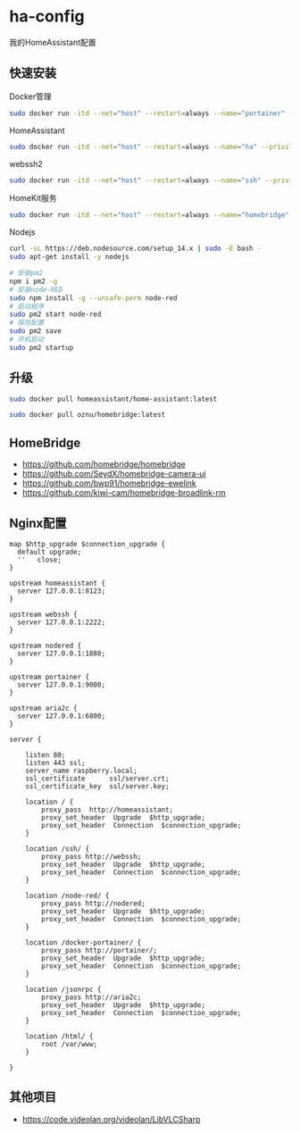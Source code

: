 # ha-config
我的HomeAssistant配置

## 快速安装

Docker管理
```bash
sudo docker run -itd --net="host" --restart=always --name="portainer" -v /var/run/docker.sock:/var/run/docker.sock -v ~/portainer:/data portainer/portainer-ce:latest
```
HomeAssistant
```bash
sudo docker run -itd --net="host" --restart=always --name="ha" --privileged=true -v ~/homeassistant:/config -e TZ="Asia/Shanghai" homeassistant/home-assistant:latest
```
webssh2
```bash
sudo docker run -itd --net="host" --restart=always --name="ssh" --privileged=true ilteoood/webssh2:latest
```
HomeKit服务
```bash
sudo docker run -itd --net="host" --restart=always --name="homebridge" -v ~/homebridge:/homebridge oznu/homebridge:latest
```
Nodejs
```bash
curl -sL https://deb.nodesource.com/setup_14.x | sudo -E bash -
sudo apt-get install -y nodejs
```

```bash
# 安装pm2
npm i pm2 -g
# 安装node-RED
sudo npm install -g --unsafe-perm node-red
# 启动程序
sudo pm2 start node-red
# 保存配置
sudo pm2 save
# 开机启动
sudo pm2 startup
```

## 升级
```bash
sudo docker pull homeassistant/home-assistant:latest
```
```bash
sudo docker pull oznu/homebridge:latest
```

## HomeBridge
- https://github.com/homebridge/homebridge
- https://github.com/SeydX/homebridge-camera-ui
- https://github.com/bwp91/homebridge-ewelink
- https://github.com/kiwi-cam/homebridge-broadlink-rm

## Nginx配置
```nginx
map $http_upgrade $connection_upgrade {
  default upgrade;
  ''   close;
}

upstream homeassistant { 
  server 127.0.0.1:8123;
}

upstream webssh { 
  server 127.0.0.1:2222;
}

upstream nodered {
  server 127.0.0.1:1880;
}

upstream portainer {
  server 127.0.0.1:9000;
}

upstream aria2c {
  server 127.0.0.1:6800;
}

server {

    listen 80;
    listen 443 ssl;
    server_name raspberry.local;
    ssl_certificate      ssl/server.crt;
    ssl_certificate_key  ssl/server.key;

    location / {
        proxy_pass  http://homeassistant;
        proxy_set_header  Upgrade  $http_upgrade;
        proxy_set_header  Connection  $connection_upgrade;
    }

    location /ssh/ {
        proxy_pass http://webssh;
        proxy_set_header  Upgrade  $http_upgrade;
        proxy_set_header  Connection  $connection_upgrade;
    }

    location /node-red/ {
        proxy_pass http://nodered;
        proxy_set_header  Upgrade  $http_upgrade;
        proxy_set_header  Connection  $connection_upgrade;
    }

    location /docker-portainer/ {
        proxy_pass http://portainer/;
        proxy_set_header  Upgrade  $http_upgrade;
        proxy_set_header  Connection  $connection_upgrade;
    }

    location /jsonrpc {
        proxy_pass http://aria2c;
        proxy_set_header  Upgrade  $http_upgrade;
        proxy_set_header  Connection  $connection_upgrade;
    }

    location /html/ {
        root /var/www;
    }

}
```

## 其他项目
- https://code.videolan.org/videolan/LibVLCSharp